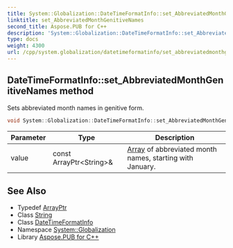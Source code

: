 ```yaml
---
title: System::Globalization::DateTimeFormatInfo::set_AbbreviatedMonthGenitiveNames method
linktitle: set_AbbreviatedMonthGenitiveNames
second_title: Aspose.PUB for C++
description: 'System::Globalization::DateTimeFormatInfo::set_AbbreviatedMonthGenitiveNames method. Sets abbreviated month names in genitive form in C++.'
type: docs
weight: 4300
url: /cpp/system.globalization/datetimeformatinfo/set_abbreviatedmonthgenitivenames/
---
```

## DateTimeFormatInfo::set_AbbreviatedMonthGenitiveNames method


Sets abbreviated month names in genitive form.

```cpp
void System::Globalization::DateTimeFormatInfo::set_AbbreviatedMonthGenitiveNames(const ArrayPtr<String> &value)
```


| Parameter | Type | Description |
| --- | --- | --- |
| value | const ArrayPtr\<String\>\& | [Array](../../../system/array/) of abbreviated month names, starting with January. |

## See Also

* Typedef [ArrayPtr](../../../system/arrayptr/)
* Class [String](../../../system/string/)
* Class [DateTimeFormatInfo](../)
* Namespace [System::Globalization](../../)
* Library [Aspose.PUB for C++](../../../)
